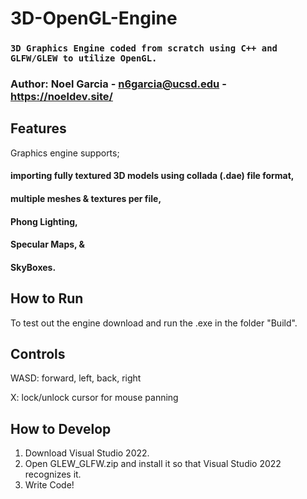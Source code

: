 # 3D-OpenGL-Engine

### `3D Graphics Engine coded from scratch using C++ and GLFW/GLEW to utilize OpenGL.`

### Author: Noel Garcia - n6garcia@ucsd.edu - https://noeldev.site/

## Features
Graphics engine supports; 
#### importing fully textured 3D models using collada (.dae) file format,
#### multiple meshes & textures per file, 
#### Phong Lighting, 
#### Specular Maps, & 
#### SkyBoxes.

## How to Run
To test out the engine download and run the .exe in the folder "Build".

## Controls
WASD: forward, left, back, right

X: lock/unlock cursor for mouse panning

## How to Develop
1. Download Visual Studio 2022.
2. Open GLEW_GLFW.zip and install it so that Visual Studio 2022 recognizes it.
3. Write Code!
